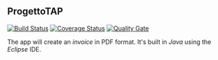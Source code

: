 ## ProgettoTAP

[![Build Status](https://travis-ci.org/Danny182/progettoTAP.svg?branch=master)](https://travis-ci.org/Danny182/progettoTAP) [![Coverage Status](https://coveralls.io/repos/github/Danny182/progettoTAP/badge.svg?branch=master)](https://coveralls.io/github/Danny182/progettoTAP?branch=master) [![Quality Gate](https://sonarcloud.io/api/badges/gate?key=com.unifi:fatture)](https://sonarcloud.io/dashboard?id=com.unifi:fatture)

The app will create an _invoice_ in PDF format.
It's built in *Java* using the *Eclipse* IDE.



